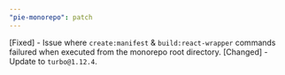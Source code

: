 ```yaml
---
"pie-monorepo": patch
---
```


[Fixed] - Issue where `create:manifest` & `build:react-wrapper` commands failured when executed from the monorepo root directory.
[Changed] - Update to `turbo@1.12.4`.
